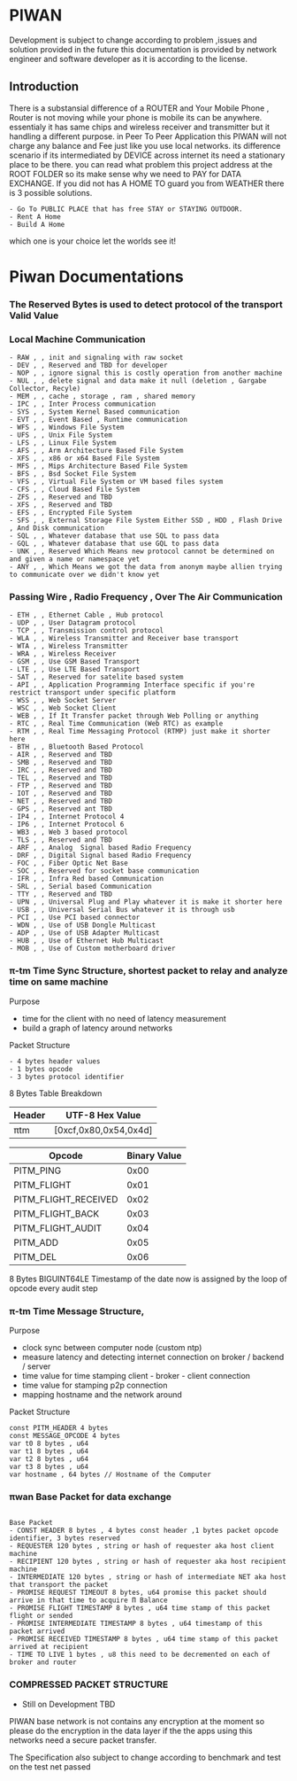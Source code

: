# PIWAN 

Development is subject to change according to problem ,issues and solution provided in the future this documentation is provided by network engineer and software developer as it is according to the license.

## Introduction

There is a substansial difference of a ROUTER and Your Mobile Phone , Router is not moving while your phone is mobile its can be anywhere. essentialy it has same chips and wireless receiver and transmitter but it handling a different purpose. in Peer To Peer Application this PIWAN will not charge any balance and Fee just like you use local networks. its difference scenario if its intermediated by DEVICE across internet its need a stationary place to be there. you can read what problem this project address at the ROOT FOLDER so its make sense why we need to PAY for DATA EXCHANGE. If you did not has A HOME TO guard you from WEATHER there is 3 possible solutions.

```
- Go To PUBLIC PLACE that has free STAY or STAYING OUTDOOR.
- Rent A Home
- Build A Home
```

which one is your choice let the worlds see it!

# Piwan Documentations

### The Reserved Bytes is used to detect protocol of the transport Valid Value

### Local Machine Communication
```
- RAW , , init and signaling with raw socket 
- DEV , , Reserved and TBD for developer
- NOP , , ignore signal this is costly operation from another machine 
- NUL , , delete signal and data make it null (deletion , Gargabe Collector, Recyle)
- MEM , , cache , storage , ram , shared memory
- IPC , , Inter Process communication
- SYS , , System Kernel Based communication
- EVT , , Event Based , Runtime communication
- WFS , , Windows File System
- UFS , , Unix File System
- LFS , , Linux File System
- AFS , , Arm Architecture Based File System
- XFS , , x86 or x64 Based File System
- MFS , , Mips Architecture Based File System
- BFS , , Bsd Socket File System
- VFS , , Virtual File System or VM based files system
- CFS , , Cloud Based File System
- ZFS , , Reserved and TBD
- XFS , , Reserved and TBD
- EFS , , Encrypted File System
- SFS , , External Storage File System Either SSD , HDD , Flash Drive , And Disk communication
- SQL , , Whatever database that use SQL to pass data
- GQL , , Whatever database that use GQL to pass data
- UNK , , Reserved Which Means new protocol cannot be determined on and given a name or namespace yet
- ANY , , Which Means we got the data from anonym maybe allien trying to communicate over we didn't know yet
```

### Passing Wire , Radio Frequency , Over The Air Communication
```
- ETH , , Ethernet Cable , Hub protocol
- UDP , , User Datagram protocol
- TCP , , Transmission control protocol
- WLA , , Wireless Transmitter and Receiver base transport
- WTA , , Wireless Transmitter 
- WRA , , Wireless Receiver
- GSM , , Use GSM Based Transport
- LTE , , Use LTE Based Transport
- SAT , , Reserved for satelite based system
- API , , Application Programming Interface specific if you're restrict transport under specific platform
- WSS , , Web Socket Server
- WSC , , Web Socket Client
- WEB , , If It Transfer packet through Web Polling or anything
- RTC , , Real Time Communication (Web RTC) as example
- RTM , , Real Time Messaging Protocol (RTMP) just make it shorter here
- BTH , , Bluetooth Based Protocol
- AIR , , Reserved and TBD
- SMB , , Reserved and TBD
- IRC , , Reserved and TBD
- TEL , , Reserved and TBD
- FTP , , Reserved and TBD
- IOT , , Reserved and TBD
- NET , , Reserved and TBD
- GPS , , Reserved ant TBD
- IP4 , , Internet Protocol 4
- IP6 , , Internet Protocol 6
- WB3 , , Web 3 based protocol
- TLS , , Reserved and TBD
- ARF , , Analog  Signal based Radio Frequency
- DRF , , Digital Signal based Radio Frequency
- FOC , , Fiber Optic Net Base
- SOC , , Reserved for socket base communication
- IFR , , Infra Red based Communication
- SRL , , Serial based Communication
- TTY , , Reserved and TBD
- UPN , , Universal Plug and Play whatever it is make it shorter here
- USB , , Universal Serial Bus whatever it is through usb 
- PCI , , Use PCI based connector
- WDN , , Use of USB Dongle Multicast
- ADP , , Use of USB Adapter Multicast
- HUB , , Use of Ethernet Hub Multicast
- MOB , , Use of Custom motherboard driver
```


### π-tm Time Sync Structure, shortest packet to relay and analyze time on same machine

Purpose
-  time for the client with no need of latency measurement
-  build a graph of latency around networks

Packet Structure
```
- 4 bytes header values
- 1 bytes opcode
- 3 bytes protocol identifier
```

8 Bytes Table Breakdown

| Header | UTF-8 Hex Value       |
| ------ | --------------------- |
|  πtm   | [0xcf,0x80,0x54,0x4d] |

| Opcode                | Binary Value          |
| -------------------   | --------------------- |
|  PITM_PING            |         0x00          |
|  PITM_FLIGHT          |         0x01          |
|  PITM_FLIGHT_RECEIVED |         0x02          |
|  PITM_FLIGHT_BACK     |         0x03          |
|  PITM_FLIGHT_AUDIT    |         0x04          |
|  PITM_ADD             |         0x05          |
|  PITM_DEL             |         0x06          |

8 Bytes BIGUINT64LE Timestamp of the date now is assigned by the loop of opcode every audit step

### π-tm Time Message Structure,

Purpose
- clock sync between computer node (custom ntp)
- measure latency and detecting internet connection on broker / backend / server
- time value for time stamping client - broker - client connection
- time value for stamping p2p connection
- mapping hostname and the network around

Packet Structure
```
const PITM_HEADER 4 bytes 
const MESSAGE_OPCODE 4 bytes
var t0 8 bytes , u64 
var t1 8 bytes , u64
var t2 8 bytes , u64
var t3 8 bytes , u64 
var hostname , 64 bytes // Hostname of the Computer
```


### πwan Base Packet for data exchange
```

Base Packet 
- CONST HEADER 8 bytes , 4 bytes const header ,1 bytes packet opcode identifier, 3 bytes reserved  
- REQUESTER 120 bytes , string or hash of requester aka host client machine
- RECIPIENT 120 bytes , string or hash of requester aka host recipient machine
- INTERMEDIATE 120 bytes , string or hash of intermediate NET aka host that transport the packet
- PROMISE REQUEST TIMEOUT 8 bytes, u64 promise this packet should arrive in that time to acquire Π Balance
- PROMISE FLIGHT TIMESTAMP 8 bytes , u64 time stamp of this packet flight or sended
- PROMISE INTERMEDIATE TIMESTAMP 8 bytes , u64 timestamp of this packet arrived 
- PROMISE RECEIVED TIMESTAMP 8 bytes , u64 time stamp of this packet arrived at recipient
- TIME TO LIVE 1 bytes , u8 this need to be decremented on each of broker and router
```



### COMPRESSED PACKET STRUCTURE

- Still on Development TBD

PIWAN base network is not contains any encryption at the moment so please do the encryption in the data layer if the the apps using this networks need a secure packet transfer.

The Specification also subject to change according to benchmark and test on the test net passed